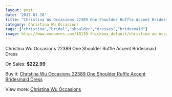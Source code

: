```yaml
---
layout: post
date: '2017-01-18'
title: "Christina Wu Occasions 22389 One Shoulder Ruffle Accent Bridesmaid Dress"
category: Christina Wu Occasions
tags: ["christina","bridal","shoulder","dresses","bridesmaid"]
image: http://www.eudances.com/10139-thickbox_default/christina-wu-occasions-22389-one-shoulder-ruffle-accent-bridesmaid-dress.jpg
---
```

Christina Wu Occasions 22389 One Shoulder Ruffle Accent Bridesmaid Dress

On Sales: **$222.99**
<a href="https://www.eudances.com/en/christina-wu-occasions/3324-christina-wu-occasions-22389-one-shoulder-ruffle-accent-bridesmaid-dress.html"><amp-img layout="responsive" width="600" height="600" src="//www.eudances.com/10139-thickbox_default/christina-wu-occasions-22389-one-shoulder-ruffle-accent-bridesmaid-dress.jpg" alt="Christina Wu Occasions 22389 One Shoulder Ruffle Accent Bridesmaid Dress 0" /></a>
<a href="https://www.eudances.com/en/christina-wu-occasions/3324-christina-wu-occasions-22389-one-shoulder-ruffle-accent-bridesmaid-dress.html"><amp-img layout="responsive" width="600" height="600" src="//www.eudances.com/10143-thickbox_default/christina-wu-occasions-22389-one-shoulder-ruffle-accent-bridesmaid-dress.jpg" alt="Christina Wu Occasions 22389 One Shoulder Ruffle Accent Bridesmaid Dress 1" /></a>
<a href="https://www.eudances.com/en/christina-wu-occasions/3324-christina-wu-occasions-22389-one-shoulder-ruffle-accent-bridesmaid-dress.html"><amp-img layout="responsive" width="600" height="600" src="//www.eudances.com/10142-thickbox_default/christina-wu-occasions-22389-one-shoulder-ruffle-accent-bridesmaid-dress.jpg" alt="Christina Wu Occasions 22389 One Shoulder Ruffle Accent Bridesmaid Dress 2" /></a>
<a href="https://www.eudances.com/en/christina-wu-occasions/3324-christina-wu-occasions-22389-one-shoulder-ruffle-accent-bridesmaid-dress.html"><amp-img layout="responsive" width="600" height="600" src="//www.eudances.com/10141-thickbox_default/christina-wu-occasions-22389-one-shoulder-ruffle-accent-bridesmaid-dress.jpg" alt="Christina Wu Occasions 22389 One Shoulder Ruffle Accent Bridesmaid Dress 3" /></a>
<a href="https://www.eudances.com/en/christina-wu-occasions/3324-christina-wu-occasions-22389-one-shoulder-ruffle-accent-bridesmaid-dress.html"><amp-img layout="responsive" width="600" height="600" src="//www.eudances.com/10140-thickbox_default/christina-wu-occasions-22389-one-shoulder-ruffle-accent-bridesmaid-dress.jpg" alt="Christina Wu Occasions 22389 One Shoulder Ruffle Accent Bridesmaid Dress 4" /></a>

Buy it: [Christina Wu Occasions 22389 One Shoulder Ruffle Accent Bridesmaid Dress](https://www.eudances.com/en/christina-wu-occasions/3324-christina-wu-occasions-22389-one-shoulder-ruffle-accent-bridesmaid-dress.html "Christina Wu Occasions 22389 One Shoulder Ruffle Accent Bridesmaid Dress")

View more: [Christina Wu Occasions](https://www.eudances.com/en/59-christina-wu-occasions "Christina Wu Occasions")